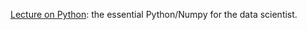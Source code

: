 [Lecture on Python](http://pchanial.github.io/python-for-data-scientists): the essential Python/Numpy for the data scientist.
